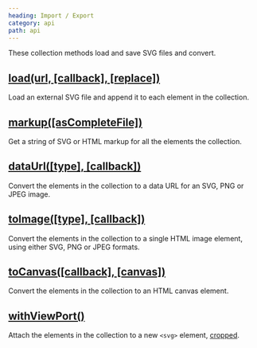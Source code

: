 ```yaml
---
heading: Import / Export
category: api
path: api
---
```


These collection methods load and save SVG files and convert.


## [load(url, \[callback\], \[replace\])](/api/load/)

Load an external SVG file and append it to each element in the collection.


## [markup(\[asCompleteFile\])](/api/markup/)

Get a string of SVG or HTML markup for all the elements the collection.


## [dataUrl(\[type\], \[callback\])](/api/dataUrl/)

Convert the elements in the collection to a data URL for an SVG, PNG or JPEG image.


## [toImage(\[type\], \[callback\])](/api/toImage/)

Convert the elements in the collection to a single HTML image element, using either SVG, PNG or JPEG formats.


## [toCanvas(\[callback\], \[canvas\])](/api/toCanvas/)

Convert the elements in the collection to an HTML canvas element.


## [withViewPort()](/api/withViewport/)

Attach the elements in the collection to a new `<svg>` element, [cropped](/api/crop/).
